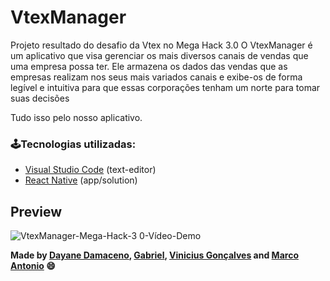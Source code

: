 # VtexManager

Projeto resultado do desafio da Vtex no Mega Hack 3.0
O VtexManager é um aplicativo que visa gerenciar os mais diversos canais de vendas que uma empresa possa ter. 
Ele armazena os dados das vendas que as empresas realizam nos seus mais variados canais e exibe-os de forma 
legível e intuitiva para que essas corporações tenham um norte para tomar suas decisões

Tudo isso pelo nosso aplicativo.

### 🕹Tecnologias utilizadas:

- [Visual Studio Code](https://visualstudio.microsoft.com/pt-br/) (text-editor)
- [React Native](https://reactnative.dev/) (app/solution)

## Preview
![VtexManager-Mega-Hack-3 0-Vídeo-Demo](https://user-images.githubusercontent.com/65511251/88250863-42b08900-cc7f-11ea-9736-0a28fb192286.gif)

**Made by 
[Dayane Damaceno](https://github.com/DayaneDamaceno), 
[Gabriel](https://github.com/gabrielsbs), 
[Vinicius Gonçalves](https://github.com/Vevezes) and [Marco Antonio](https://github.com/marcoantonioap) 
😄**


